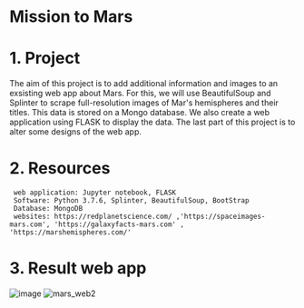 # Mission to Mars
# 1. Project
  The aim of this project is to add additional information and images to an exsisting web app about Mars.
  For this, we will use BeautifulSoup and Splinter to scrape full-resolution images of Mar's hemispheres and their titles.
  This data is stored on a Mongo database. We also create a web application using FLASK to display the data. The last part of this project
  is to alter some designs of the web app.
  
# 2. Resources
     web application: Jupyter notebook, FLASK
     Software: Python 3.7.6, Splinter, BeautifulSoup, BootStrap
     Database: MongoDB
     websites: https://redplanetscience.com/ ,'https://spaceimages-mars.com', 'https://galaxyfacts-mars.com' , 'https://marshemispheres.com/'
    
# 3. Result web app

![image](https://user-images.githubusercontent.com/85843030/131760960-dcf64995-d488-42ad-9783-e8853e00d0c5.png)
![mars_web2](https://user-images.githubusercontent.com/85843030/131761590-0b37058f-aec9-4196-af71-197c5d0762e6.jpg)


     
